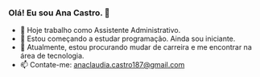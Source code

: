 ### Olá! Eu sou Ana Castro. 👋


- 🔭 Hoje trabalho como Assistente Administrativo. 
- 🌱 Estou começando a estudar programação. Ainda sou iniciante. 
- 👯 Atualmente, estou procurando mudar de carreira e me encontrar na área de tecnologia.
- 📫 Contate-me: anaclaudia.castro187@gmail.com

